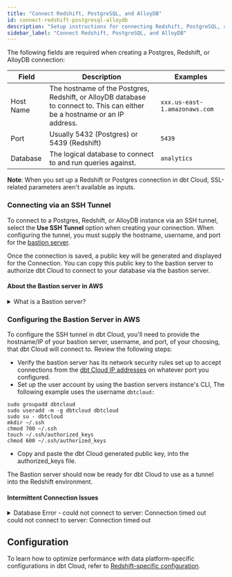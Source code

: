 ```yaml
---
title: "Connect Redshift, PostgreSQL, and AlloyDB"
id: connect-redshift-postgresql-alloydb
description: "Setup instructions for connecting Redshift, PostgreSQL, and AlloyDBnpm to dbt Cloud"
sidebar_label: "Connect Redshift, PostgreSQL, and AlloyDB"
---
```


The following fields are required when creating a Postgres, Redshift, or AlloyDB connection:

| Field | Description | Examples |
| ----- | ----------- | -------- |
| Host Name | The hostname of the Postgres, Redshift, or AlloyDB database to connect to. This can either be a hostname or an IP address. | `xxx.us-east-1.amazonaws.com` |
| Port | Usually 5432 (Postgres) or 5439 (Redshift) | `5439` |
| Database | The logical database to connect to and run queries against. | `analytics` |

**Note**: When you set up a Redshift or Postgres connection in dbt Cloud, SSL-related parameters aren't available as inputs.

<Lightbox src="/img/docs/dbt-cloud/cloud-configuring-dbt-cloud/postgres-redshift-connection.png" title="Configuring a Redshift connection"/>

### Connecting via an SSH Tunnel

To connect to a Postgres, Redshift, or AlloyDB instance via an SSH tunnel, select the **Use SSH Tunnel** option when creating your connection. When configuring the tunnel, you must supply the hostname, username, and port for the [bastion server](#about-the-bastion-server-in-aws).

Once the connection is saved, a public key will be generated and displayed for the Connection. You can copy this public key to the bastion server to authorize dbt Cloud to connect to your database via the bastion server.

<Lightbox src="/img/docs/dbt-cloud/cloud-configuring-dbt-cloud/postgres-redshift-ssh-tunnel.png" title="A generated public key for a Redshift connection"/>

#### About the Bastion server in AWS

<details>
  <summary>What is a Bastion server?</summary>
  <div>
    <div>A bastion server in <a href="https://aws.amazon.com/blogs/security/how-to-record-ssh-sessions-established-through-a-bastion-host/">Amazon Web Services (AWS)</a> is a host that allows dbt Cloud to open an SSH connection. <br></br>
    
dbt Cloud only sends queries and doesn't transmit large data volumes. This means the bastion server can run on an AWS instance of any size, like a t2.small instance or t2.micro.<br></br><br></br>
    
Make sure the location of the instance is the same Virtual Private Cloud (VPC) as the Redshift instance, and configure the security group for the bastion server to ensure that it's able to connect to the warehouse port.
    </div>
  </div>
</details>


### Configuring the Bastion Server in AWS

To configure the SSH tunnel in dbt Cloud, you'll need to provide the hostname/IP of your bastion server, username, and port, of your choosing, that dbt Cloud will connect to. Review the following steps:

- Verify the bastion server has its network security rules set up to accept connections from the [dbt Cloud IP addresses](/docs/cloud/about-cloud/regions-ip-addresses) on whatever port you configured.
- Set up the user account by using the bastion servers instance's CLI, The following example uses the username `dbtcloud:`
    
```shell
sudo groupadd dbtcloud
sudo useradd -m -g dbtcloud dbtcloud
sudo su - dbtcloud
mkdir ~/.ssh
chmod 700 ~/.ssh
touch ~/.ssh/authorized_keys
chmod 600 ~/.ssh/authorized_keys
```  

- Copy and paste the dbt Cloud generated public key, into the authorized_keys file.

The Bastion server should now be ready for dbt Cloud to use as a tunnel into the Redshift environment.

#### Intermittent Connection Issues

<details>
  <summary>Database Error - could not connect to server: Connection timed out</summary>
  <div>
    <div>When you configure a connection to a database via an SSH tunnel -- typically you have the following components in play:
 - An Elastic Load Balancer (ELB) or Network Load Balancing (NLB) instance.
 - A bastion host (aka jump server) running the `sshd` process
 - A Database (ex. Redshift cluster)
dbt Cloud establishes an SSH tunnel by connecting through the ELB/NLB to the `sshd` process which then is responsible for passing traffic to the database.
When dbt initiates a job run, it establishes an SSH tunnel at the beginning of the job run and if at any point the SSH tunnel fails, the job will fail.

The most common causes of tunnel failures are:
 - The SSH daemon terminates the session due to an idle timeout
 - The connection is terminated by ELB or NLB due to an idle timeout

dbt Cloud sets a value for its SSH tunnel called `ServerAliveInterval` and `ServerAliveCountMax` that polls the connection every 30 seconds and the underlying OS in our run "pods" will terminate the connection if the `sshd` process fails to respond after 300s. This will, in many cases, prevent an idle timeout entirely so longer as the customer is not using ELB with a firewall-level idle timeout of less than 30 seconds. However, if the customer is using ELB and is using an Idle Connection Timeout of less than 30s, this will be insufficient to prevent tunnels from being terminated. 

Some versions of Linux used on bastion hosts use a verison of `sshd` with additional idle timeout settings:
`ClientAliveCountMax`
  This value sets the number of client alive messages which may be sent without `sshd` receiving any messages back from the client. If this threshold is reached while client alive messages are being sent, sshd will disconnect the client, terminating the session. The client alive mechanism is helpful when the client or server needs to know when a connection has become inactive. The default value is 3.
`ClientAliveInterval`
  This value sets a timeout interval in seconds after which if no data has been received from the client, `sshd` will send a message through the encrypted channel to request a response from the client. The default is 0, indicating that these messages will not be sent to the client.

Using default values, tunnels could be terminated prematurely by `sshd`. To solve this problem, the `/etc/ssh/sshd_config` file on the bastion host can be configured with the following values:
`ClientAliveCountMax` 10
`ClientAliveInterval` 30
where `ClientAliveCountMax` should be set to a non-zero value and `ClientAliveInterval` should be a value less than the ELB or NLB idle timeout value. Using the suggested values, unresponsive SSH clients will be disconnected after approximately 300 seconds.
    </div>
  </div>
</details>
could not connect to server: Connection timed out


## Configuration

To learn how to optimize performance with data platform-specific configurations in dbt Cloud, refer to [Redshift-specific configuration](/reference/resource-configs/redshift-configs).
